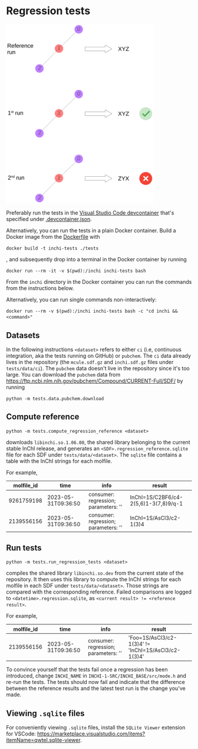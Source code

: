 # Regression tests

<img src="./regression.svg" alt="schematic" width="400"/>

Preferably run the tests in the [Visual Studio Code devcontainer](https://code.visualstudio.com/docs/devcontainers/containers)
that's specified under [.devcontainer.json](../../.devcontainer.json).

Alternatively, you can run the tests in a plain Docker container.
Build a Docker image from the [Dockerfile](../Dockerfile) with

```Shell
docker build -t inchi-tests ./tests
```
, and subsequently drop into a terminal in the Docker container by running

```Shell
docker run --rm -it -v $(pwd):/inchi inchi-tests bash
```

From the `inchi` directory in the Docker container you can run the commands from the
instructions below.

Alternatively, you can run single commands non-interactively:

```Shell
docker run --rm -v $(pwd):/inchi inchi-tests bash -c "cd inchi && <command>"
```

## Datasets

In the following instructions `<dataset>` refers to either `ci`
(i.e, continuous integration, aka the tests running on GitHub) or `pubchem`.
The `ci` data already lives in the repository (the `mcule.sdf.gz` and `inchi.sdf.gz` files under `tests/data/ci`).
The `pubchem` data doesn't live in the repository since it's too large.
You can download the `pubchem` data from https://ftp.ncbi.nlm.nih.gov/pubchem/Compound/CURRENT-Full/SDF/ by running

```Shell
python -m tests.data.pubchem.download
```

## Compute reference

```Shell
python -m tests.compute_regression_reference <dataset>
```
downloads `libinchi.so.1.06.00`, the shared library belonging to the current stable InChI release,
and generates an `<SDF>.regression_reference.sqlite` file for each SDF under `tests/data/<dataset>`.
The `sqlite` file contains a table with the InChI strings for each molfile.

For example,

| molfile_id | time | info | result |
| --- | --- | --- | --- |
| 9261759198 | 2023-05-31T09:36:50 | consumer: regression; parameters: '' | InChI=1S/C2BF6/c4-2(5,6)1-3(7,8)9/q-1 |
| 2139556156 | 2023-05-31T09:36:50 | consumer: regression; parameters: '' | InChI=1S/AsCl3/c2-1(3)4 |


## Run tests

```Shell
python -m tests.run_regression_tests <dataset>
```
compiles the shared library `libinchi.so.dev` from the current state of the repository.
It then uses this library to compute the InChI strings for each molfile in each SDF under `tests/data/<dataset>`.
Those strings are compared with the corresponding reference.
Failed comparisons are logged to `<datetime>.regression.sqlite`,
as `<current result> != <reference result>`.

For example,

| molfile_id | time | info | result |
| --- | --- | --- | --- |
| 2139556156 | 2023-05-31T09:36:50 | consumer: regression; parameters: '' | 'Foo=1S/AsCl3/c2-1(3)4' != 'InChI=1S/AsCl3/c2-1(3)4' |

To convince yourself that the tests fail once a regression has been introduced,
change `INCHI_NAME` in `INCHI-1-SRC/INCHI_BASE/src/mode.h` and re-run the tests.
The tests should now fail and indicate that the difference between the reference results and the latest test run is the change you've made.

## Viewing `.sqlite` files

For conveniently viewing `.sqlite` files, install the `SQLite Viewer` extension for VSCode: https://marketplace.visualstudio.com/items?itemName=qwtel.sqlite-viewer.

